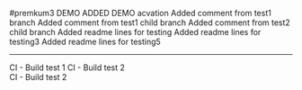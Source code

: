 #premkum3
DEMO 
ADDED DEMO acvation
Added comment from test1 branch
Added comment from test1 child branch
Added comment from test2 child branch
Added readme lines for testing 
Added readme lines for testing3 
Added readme lines for testing5 

---------------------------------
CI - Build test 1
CI - Build test 2  
CI - Build test 2  
